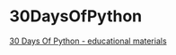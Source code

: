 # 30DaysOfPython

[30 Days Of Python - educational materials](https://github.com/Asabeneh/30-Days-Of-Python/blob/master/readme.md)
